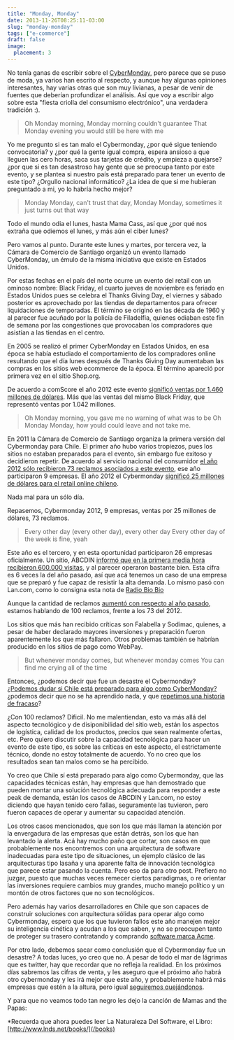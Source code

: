 ```yaml
---
title: "Monday, Monday"
date: 2013-11-26T08:25:11-03:00
slug: "monday-monday"
tags: ["e-commerce"]
draft: false
image:
  placement: 3
---
```


No tenía ganas de escribir sobre el
[CyberMonday](http://www.cybermonday.cl), pero parece que se puso de
moda, ya varios han escrito al respecto, y aunque hay algunas opiniones
interesantes, hay varias otras que son muy livianas, a pesar de venir de
fuentes que deberían profundizar el análisis. Así que voy a escribir
algo sobre esta "fiesta criolla del consumismo electrónico", una
verdadera tradición :).

> Oh Monday morning, Monday morning couldn't guarantee That Monday
> evening you would still be here with me

Yo me pregunto si es tan malo el Cybermonday, ¿por qué sigue teniendo
convocatoria? y ¿por qué la gente igual compra, espera ansioso a que
lleguen las cero horas, saca sus tarjetas de crédito, y empieza a
quejarse? ¿por que si es tan desastroso hay gente que se preocupa tanto
por este evento, y se plantea si nuestro país está preparado para tener
un evento de este tipo? ¿Orgullo nacional informático? ¿La idea de que
si me hubieran preguntado a mi, yo lo habría hecho mejor?

> Monday Monday, can't trust that day, Monday Monday, sometimes it just
> turns out that way

Todo el mundo odia el lunes, hasta Mama Cass, así que ¿por qué nos
extraña que odiemos el lunes, y más aún el ciber lunes?

Pero vamos al punto. Durante este lunes y martes, por tercera vez, la
Cámara de Comercio de Santiago organizó un evento llamado CyberMonday,
un émulo de la misma iniciativa que existe en Estados Unidos.

Por estas fechas en el país del norte ocurre un evento del retail con un
ominoso nombre: Black Friday, el cuarto jueves de noviembre es feriado
en Estados Unidos pues se celebra el Thanks Giving Day, el viernes y
sábado posterior es aprovechado por las tiendas de departamentos para
ofrecer liquidaciones de temporadas. El término se originó en las década
de 1960 y al parecer fue acuñado por la policía de Filadelfia, quienes
odiaban este fin de semana por las congestiones que provocaban los
compradores que asistían a las tiendas en el centro.

En 2005 se realizó el primer CyberMonday en Estados Unidos, en esa época
se había estudiado el comportamiento de los compradores online
resultando que el día lunes después de Thanks Giving Day aumentaban las
compras en los sitios web ecommerce de la época. El término apareció por
primera vez en el sitio Shop.org.

De acuerdo a comScore el año 2012 este evento 
[significó ventas por 1.460 millones de dólares](http://www.comscore.com/Insights/Press_Releases/2012/12/Cyber_Monday_Headlines_Cyber_Week_as_Three_Individual_Days_Eclipse_1_Billion_in_Online_Spending).
Más que las ventas del mismo Black Friday, que representó ventas por
1.042 millones.

> Oh Monday morning, you gave me no warning of what was to be Oh Monday
> Monday, how yould could leave and not take me.

En 2011 la Cámara de Comercio de Santiago organiza la primera versión
del Cybermonday para Chile. El primer año hubo varios tropiezos, pues
los sitios no estaban preparados para el evento, sin embargo fue exitoso
y decidieron repetir. De acuerdo al servicio nacional del consumidor 
[el año 2012 sólo recibieron 73 reclamos asociados a este evento](http://www.lanacion.cl/disminuyeron-reclamos-por-cyber-monday-chile-solo-73/noticias/2012-11-27/152210.html),
ese año participaron 9 empresas. El año 2012 el Cybermonday 
[significó 25 millones de dólares para el retail online chileno](http://www.df.cl/cyber-monday-chile-preve-duplicar-su-oferta-de-marcas-participantes-en-la-version-2013/prontus_df/2013-11-17/200734.html).

Nada mal para un sólo día.

Repasemos, Cybermonday 2012, 9 empresas, ventas por 25 millones de
dólares, 73 reclamos.

> Every other day (every other day), every other day Every other day of
> the week is fine, yeah

Este año es el tercero, y en esta oportunidad participaron 26 empresas
oficialmente. Un sitio, ABCDIN 
[informó que en la primera media hora recibieron 600.000 visitas](http://www.df.cl/pese-a-reclamos-sitios-superarian-las-expectativas-en-cybermonday-2013/prontus_df/2013-11-25/210902.html),
y al parecer operaron bastante bien. Esta cifra es 6 veces la del año
pasado, así que acá tenemos un caso de una empresa que se preparó y fue
capaz de resistir la alta demanda. Lo mismo pasó con Lan.com, como lo
consigna esta nota de [Radio Bio Bio](http://www.biobiochile.cl/2013/11/25/frustracion-de-usuarios-por-colapso-marca-primeros-minutos-del-cyber-monday-2013.shtml)

Aunque la cantidad de reclamos 
[aumentó con respecto al año pasado](http://www.biobiochile.cl/2013/11/25/cybermonday-chile-2013-acumula-33-denuncias-en-el-sernac.shtml),
estamos hablando de 100 reclamos, frente a los 73 del 2012.

Los sitios que más han recibido críticas son Falabella y Sodimac,
quienes, a pesar de haber declarado mayores inversiones y preparación
fueron aparentemente los que más fallaron. Otros problemas también se
habrían producido en los sitios de pago como WebPay.

> But whenever monday comes, but whenever monday comes You can find me
> crying all of the time

Entonces, ¿podemos decir que fue un desastre el Cybermonday?
[¿Podemos dudar si Chile está preparado para algo como CyberMonday?](http://noticias.terra.cl/tecnologia/bits-ciencia-sociedad/blog)
¿podemos decir que no se ha aprendido nada, y que 
[repetimos una historia de fracaso](http://www.andresbustamante.cl/2013/03/ciber-dumbday-dia-marmota/)?

¿Con 100 reclamos? Dificil. No me malentiendan, esto va más allá del
aspecto tecnológico y de disiponibilidad del sitio web, están los
aspectos de logística, calidad de los productos, precios que sean
realmente ofertas, etc. Pero quiero discutir sobre la capacidad
tecnológica para hacer un evento de este tipo, es sobre las críticas en
este aspecto, el estrictamente técnico, donde no estoy totalmente de
acuerdo. Yo no creo que los resultados sean tan malos como se ha
percibido.

Yo creo que Chile sí está preparado para algo como Cybermonday, que las
capacidades técnicas están, hay empresas que han demostrado que pueden
montar una solución tecnológica adecuada para responder a este peak de
demanda, están los casos de ABCDIN y Lan.com, no estoy diciendo que
hayan tenido cero fallas, seguramente las tuvieron, pero fueron capaces
de operar y aumentar su capacidad atención.

Los otros casos mencionados, que son los que más llaman la atención por
la envergadura de las empresas que están detrás, son los que han
levantado la alerta. Acá hay mucho paño que cortar, son casos en que
probablemente nos encontremos con una arquitectura de software
inadecuadas para este tipo de situaciones, un ejemplo clásico de las
arquitecturas tipo lasaña y una aparente falta de innovación tecnológica
que parece estar pasando la cuenta. Pero eso da para otro post. Prefiero
no juzgar, puesto que muchas veces remecer ciertos paradigmas, o re
orientar las inversiones requiere cambios muy grandes, mucho manejo
político y un montón de otros factores que no son tecnológicos.

Pero además hay varios desarrolladores en Chile que son capaces de
construir soluciones con arquitectura sólidas para operar algo como
Cybermonday, espero que los que tuvieron fallos este año manejen mejor
su inteligencia cinética y acudan a los que saben, y no se preocupen
tanto de proteger su trasero contratando y comprando 
[software marca Acme](/blog/2012/04/sobre-la-inteligencia-del-coyote.html).

Por otro lado, debemos sacar como conclusión que el Cybermonday fue un
desastre? A todas luces, yo creo que no. A pesar de todo el mar de
lágrimas que es twitter, hay que recordar que no refleja la realidad. En
los próximos días sabremos las cifras de venta, y les aseguro que el
próximo año habrá otro cybermonday y les irá mejor que este año, y
probablemente habrá más empresas que estén a la altura, pero igual
[seguiremos quejándonos](/blog/2012/03/filoctetes.html).

Y para que no veamos todo tan negro les dejo la canción de Mamas and the
Papas:

*Recuerda que ahora puedes leer La Naturaleza Del Software, el Libro:[http://www.lnds.net/books/](/books)
